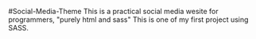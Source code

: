 #Social-Media-Theme
This is a practical social media wesite for programmers, "purely html and sass"
This is one of my first project using SASS.
